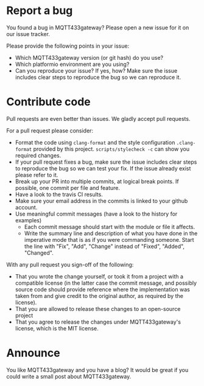 # Report a bug

You found a bug in MQTT433gateway? Please open a new issue for it on our issue tracker.

Please provide the following points in your issue:
- Which MQTT433gateway version (or git hash) do you use?
- Which platformio environment are you using?
- Can you reproduce your issue? If yes, how? Make sure the issue includes clear steps to reproduce the bug so we can reproduce it.


# Contribute code

Pull requests are even better than issues. We gladly accept pull requests.

For a pull request please consider:
- Format the code using `clang-format` and the style configuration
`.clang-format` provided by this project. `scripts/stylecheck -c` can show you required changes.
- If your pull request fixes a bug, make sure the issue includes clear steps to reproduce the bug so we can test your fix. If the issue already exist please refer to it.
- Break up your PR into multiple commits, at logical break points. If possible, one commit per file and feature.
- Have a look to the travis CI results.
- Make sure your email address in the commits is linked to your github account.
- Use meaningful commit messages (have a look to the history for examples)
  - Each commit message should start with the module or file it affects.
  - Write the summary line and description of what you have done in the imperative mode that is as if you were commanding someone. Start the line with "Fix", "Add", "Change" instead of "Fixed", "Added", "Changed".

With any pull request you sign-off of the following:
- That you wrote the change yourself, or took it from a project with a compatible license (in the latter case the commit message, and possibly source code should provide reference where the implementation was taken from and give credit to the original author, as required by the license).
- That you are allowed to release these changes to an open-source project
- That you agree to release the changes under MQTT433gateway's license, which is the MIT license.


# Announce

You like MQTT433gateway and you have a blog? It would be great if you could write a small post about MQTT433gateway.
